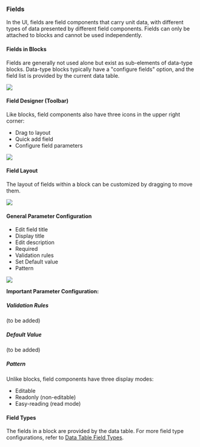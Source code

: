 ### Fields

In the UI, fields are field components that carry unit data, with different types of data presented by different field components. Fields can only be attached to blocks and cannot be used independently.

#### Fields in Blocks

Fields are generally not used alone but exist as sub-elements of data-type blocks. Data-type blocks typically have a "configure fields" option, and the field list is provided by the current data table.

![](https://static-docs.nocobase.com/c5ea18ad1847332fe78075413f23de46.png)

#### Field Designer (Toolbar)

Like blocks, field components also have three icons in the upper right corner:

- Drag to layout
- Quick add field
- Configure field parameters

![](https://static-docs.nocobase.com/30cc5fcaeeb171862f79449a72a7fcf9.png)

#### Field Layout

The layout of fields within a block can be customized by dragging to move them.

![](https://static-docs.nocobase.com/0825ea8c014c9073f505e74f707ded66.gif)

#### General Parameter Configuration

- Edit field title
- Display title
- Edit description
- Required
- Validation rules
- Set Default value
- Pattern

![](https://static-docs.nocobase.com/cbb838c9e167f51636d6a0ad3b287b59.png)

**Important Parameter Configuration:**

##### Validation Rules

(to be added)

##### Default Value

(to be added)

##### Pattern

Unlike blocks, field components have three display modes:

- Editable
- Readonly (non-editable)
- Easy-reading (read mode)

#### Field Types

The fields in a block are provided by the data table. For more field type configurations, refer to [Data Table Field Types](https://nocobase.feishu.cn/wiki/BJKYw1xpHiVxFHkmgT3cKrKznkd).
